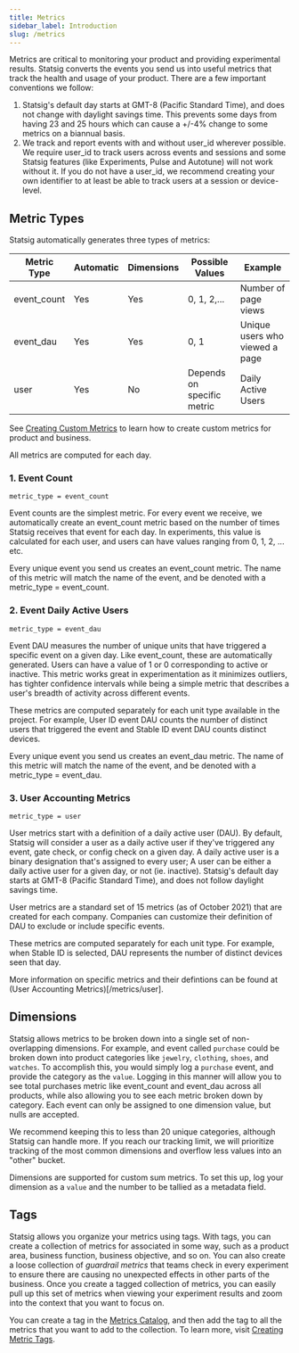 ```yaml
---
title: Metrics
sidebar_label: Introduction
slug: /metrics
---
```


Metrics are critical to monitoring your product and providing experimental results. Statsig converts the events you send us into useful metrics that track the health and usage of your product. There are a few important conventions we follow:

1. Statsig's default day starts at GMT-8 (Pacific Standard Time), and does not change with daylight savings time. This prevents some days from having 23 and 25 hours which can cause a +/-4% change to some metrics on a biannual basis.
2. We track and report events with and without user_id wherever possible. We require user_id to track users across events and sessions and some Statsig features (like Experiments, Pulse and Autotune) will not work without it. If you do not have a user_id, we recommend creating your own identifier to at least be able to track users at a session or device-level.

## Metric Types

Statsig automatically generates three types of metrics:

| Metric Type | Automatic | Dimensions | Possible Values            | Example                        |
| ----------- | --------- | ---------- | -------------------------- | ------------------------------ |
| event_count | Yes       | Yes        | 0, 1, 2,...                | Number of page views           |
| event_dau   | Yes       | Yes        | 0, 1                       | Unique users who viewed a page |
| user        | Yes       | No         | Depends on specific metric | Daily Active Users             |

See [Creating Custom Metrics](/metrics/create) to learn how to create custom metrics for product and business.

All metrics are computed for each day.

### 1. Event Count

`metric_type = event_count`

Event counts are the simplest metric. For every event we receive, we automatically create an event_count metric based on the number of times Statsig receives that event for each day. In experiments, this value is calculated for each user, and users can have values ranging from 0, 1, 2, ... etc.

Every unique event you send us creates an event_count metric. The name of this metric will match the name of the event, and be denoted with a metric_type = event_count.

### 2. Event Daily Active Users

`metric_type = event_dau`

Event DAU measures the number of unique units that have triggered a specific event on a given day. Like event_count, these are automatically generated. Users can have a value of 1 or 0 corresponding to active or inactive. This metric works great in experimentation as it minimizes outliers, has tighter confidence intervals while being a simple metric that describes a user's breadth of activity across different events.

These metrics are computed separately for each unit type available in the project. For example, User ID event DAU counts the number of distinct users that triggered the event and Stable ID event DAU counts distinct devices.

Every unique event you send us creates an event_dau metric. The name of this metric will match the name of the event, and be denoted with a metric_type = event_dau.

### 3. User Accounting Metrics

`metric_type = user`

User metrics start with a definition of a daily active user (DAU). By default, Statsig will consider a user as a daily active user if they've triggered any event, gate check, or config check on a given day. A daily active user is a binary designation that's assigned to every user; A user can be either a daily active user for a given day, or not (ie. inactive). Statsig's default day starts at GMT-8 (Pacific Standard Time), and does not follow daylight savings time.

User metrics are a standard set of 15 metrics (as of October 2021) that are created for each company. Companies can customize their definition of DAU to exclude or include specific events.

These metrics are computed separately for each unit type. For example, when Stable ID is selected, DAU represents the number of distinct devices seen that day.

More information on specific metrics and their defintions can be found at (User Accounting Metrics)[/metrics/user].

## Dimensions

Statsig allows metrics to be broken down into a single set of non-overlapping dimensions. For example, and event called `purchase` could be broken down into product categories like `jewelry`, `clothing`, `shoes`, and `watches`. To accomplish this, you would simply log a `purchase` event, and provide the category as the `value`. Logging in this manner will allow you to see total purchases metric like event_count and event_dau across all products, while also allowing you to see each metric broken down by category. Each event can only be assigned to one dimension value, but nulls are accepted.

We recommend keeping this to less than 20 unique categories, although Statsig can handle more. If you reach our tracking limit, we will prioritize tracking of the most common dimensions and overflow less values into an "other" bucket.

Dimensions are supported for custom sum metrics. To set this up, log your dimension as a `value` and the number to be tallied as a metadata field.

## Tags

Statsig allows you organize your metrics using tags. With tags, you can create a collection of metrics for associated in some way, such as a product area, business function, business objective, and so on. You can also create a loose collection of _guardrail metrics_ that teams check in every experiment to ensure there are causing no unexpected effects in other parts of the business. Once you create a tagged collection of metrics, you can easily pull up this set of metrics when viewing your experiment results and zoom into the context that you want to focus on.

You can create a tag in the [Metrics Catalog](https://console.statsig.com/4TLCtqzctSqusYcQljJLJE/metrics/metrics_catalog), and then add the tag to all the metrics that you want to add to the collection. To learn more, visit [Creating Metric Tags](https://docs.statsig.com/metrics/create-metric-tags).
